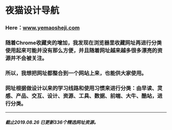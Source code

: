 # 夜猫设计导航

### Here：www.yemaosheji.com

### 随着Chrome收藏夹的增加，我发现在浏览器里收藏网址再进行分类使用起来可能并没有那么方便，并且随着网址越来越多很多漂亮的资源并不会被关注。

### 所以，我想把网址都整合到一个网站上来，也能供大家使用。

### 网址根据做设计以来的学习线路和使用习惯来进行分类：由早读、灵感、产品、交互、设计、资源、工具、数据、前端、大牛、酷站，进行分类。

----

##### 截止2019.08.26 已更新336个精选网址资源。
